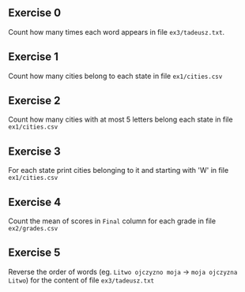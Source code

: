 ## Exercise 0
Count how many times each word appears in file `ex3/tadeusz.txt`.
## Exercise 1
Count how many cities belong to each state in file `ex1/cities.csv`
## Exercise 2
Count how many cities with at most 5 letters belong each state in file  `ex1/cities.csv`
## Exercise 3
For each state print cities belonging to it and starting with 'W' in file `ex1/cities.csv`
## Exercise 4
Count the mean of scores in `Final` column for each grade in file `ex2/grades.csv`
## Exercise 5
Reverse the order of words (eg. `Litwo ojczyzno moja` -> `moja ojczyzna Litwo`) for the content of file `ex3/tadeusz.txt`
